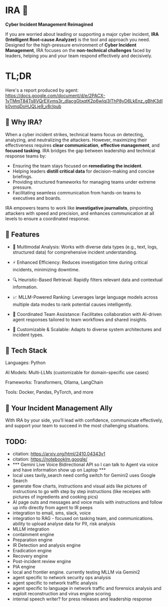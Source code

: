 # IRA 🚀  
**Cyber Incident Management Reimagined**  

If you are worried about leading or supporting a major cyber incident, **IRA (Intelligent Root-cause Analyzer)** is the tool and approach you need. Designed for the high-pressure environment of **Cyber Incident Management**, IRA focuses on the **non-technical challenges** faced by leaders, helping you and your team respond effectively and decisively.  

# TL;DR 
Here's a report produced by agent: https://docs.google.com/document/d/e/2PACX-1vTMmT84Ts8VQrEXvms3r_dIacgGtxqtK2p6wlqj3lThP8yD6LkEnz_gBhK3dIk0vmqDoHJQLje9_v8r/pub

## 🌟 Why IRA?  
When a cyber incident strikes, technical teams focus on detecting, analyzing, and neutralizing the attackers. However, maximizing their effectiveness requires **clear communication**, **effective management**, and **focused tasking**. IRA bridges the gap between leadership and technical response teams by:  

- Ensuring the team stays focused on **remediating the incident**.  
- Helping leaders **distill critical data** for decision-making and concise briefings.  
- Providing structured frameworks for managing teams under extreme pressure.  
- Facilitating seamless communication from hands-on teams to executives and boards.  

IRA empowers teams to work like **investigative journalists**, pinpointing attackers with speed and precision, and enhances communication at all levels to ensure a coordinated response.  


## 🌟 Features

- 🧠 Multimodal Analysis: Works with diverse data types (e.g., text, logs, structured data) for comprehensive incident understanding.

- ⚡ Enhanced Efficiency: Reduces investigation time during critical incidents, minimizing downtime.

- 🔍 Heuristic-Based Retrieval: Rapidly filters relevant data and contextual information.

- 📈 MLLM-Powered Ranking: Leverages large language models across multiple data modes to rank potential causes intelligently.

- 🤝 Coordinated Team Assistance: Facilitates collaboration with AI-driven agent responses tailored to team workflows and shared insights.

- 🔧 Customizable & Scalable: Adapts to diverse system architectures and incident types.

## 🔧 Tech Stack

Languages: Python

AI Models: Multi-LLMs (customizable for domain-specific use cases)

Frameworks: Transformers, Ollama, LangChain

Tools: Docker, Pandas, PyTorch, and more

## 🌟 Your Incident Management Ally

With IRA by your side, you’ll lead with confidence, communicate effectively, and support your team to succeed in the most challenging situations.


## TODO:
- citation: https://arxiv.org/html/2410.04343v1
- citation: https://notebooklm.google/
- *** Gemini Live Voice Bidirectional API so I can talk to Agent via voice and have information show up on Laptop ***
- local uses tavily_search need config switch for Gemini2 uses Google Search
- generate flow charts, instructions and visual aids like pictures of instructions to go with step by step instructions (like receipes with pictures of ingredients and cooking pics)
- AI page outs and messages and voice mails with instructions and follow up info directly from agent to IR peeps 
- integration to email, sms, slack, voice
- integration to RAG - focused on tasking team, and communications. ability to upload analyse data for PII, risk analysis
- MLLM integration
- containment engine
- Preparation engine
- IR Detection and analysis engine
- Eradication engine
- Recovery engine
- Post-incident review engine
- PIA engine
- local and frontier engine. currently testing MLLM via Gemini2
- agent specific to network security ops analysis
- agent specific to network traffic analysis
- agent specific to language in network traffic and forensics analysis and exploit reconstruction and virus engine scoring
- internal speech writer? for press releases and leadership response

